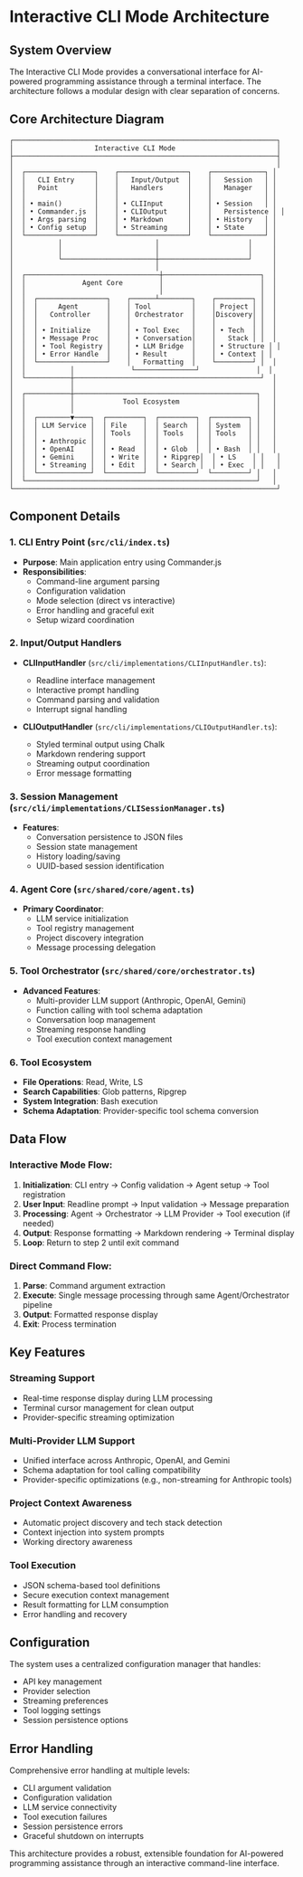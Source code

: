 # Interactive CLI Mode Architecture

## System Overview

The Interactive CLI Mode provides a conversational interface for AI-powered programming assistance through a terminal interface. The architecture follows a modular design with clear separation of concerns.

## Core Architecture Diagram

```
┌─────────────────────────────────────────────────────────────────┐
│                    Interactive CLI Mode                         │
├─────────────────────────────────────────────────────────────────┤
│                                                                 │
│  ┌─────────────────┐    ┌─────────────────┐    ┌─────────────┐ │
│  │   CLI Entry     │    │   Input/Output  │    │   Session   │ │
│  │   Point         │    │   Handlers      │    │   Manager   │ │
│  │                 │    │                 │    │             │ │
│  │ • main()        │    │ • CLIInput      │    │ • Session   │ │
│  │ • Commander.js  │    │ • CLIOutput     │    │   Persistence │ │
│  │ • Args parsing  │    │ • Markdown      │    │ • History   │ │
│  │ • Config setup  │    │ • Streaming     │    │ • State     │ │
│  └─────────────────┘    └─────────────────┘    └─────────────┘ │
│           │                       │                      │     │
│           │                       │                      │     │
│           └───────────────────────┼──────────────────────┘     │
│                                   │                            │
│  ┌─────────────────────────────────┼────────────────────────┐  │
│  │              Agent Core         │                        │  │
│  │                                 │                        │  │
│  │  ┌─────────────────┐    ┌──────┴────────┐    ┌─────────┐ │  │
│  │  │     Agent       │    │ Tool          │    │ Project │ │  │
│  │  │   Controller    │    │ Orchestrator  │    │Discovery│ │  │
│  │  │                 │    │               │    │         │ │  │
│  │  │ • Initialize    │    │ • Tool Exec   │    │ • Tech  │ │  │
│  │  │ • Message Proc  │    │ • Conversation│    │   Stack │ │  │
│  │  │ • Tool Registry │    │ • LLM Bridge  │    │ • Structure │ │
│  │  │ • Error Handle  │    │ • Result      │    │ • Context │ │
│  │  └─────────────────┘    │   Formatting  │    └─────────┘ │  │
│  │           │              └───────────────┘              │  │
│  └───────────┼──────────────────────────────────────────────┘  │
│              │                                                 │
│  ┌───────────┼─────────────────────────────────────────────┐   │
│  │           │            Tool Ecosystem                   │   │
│  │           │                                             │   │
│  │  ┌────────▼────┐  ┌─────────┐  ┌─────────┐  ┌─────────┐ │   │
│  │  │ LLM Service │  │ File    │  │ Search  │  │ System  │ │   │
│  │  │             │  │ Tools   │  │ Tools   │  │ Tools   │ │   │
│  │  │ • Anthropic │  │         │  │         │  │         │ │   │
│  │  │ • OpenAI    │  │ • Read  │  │ • Glob  │  │ • Bash  │ │   │
│  │  │ • Gemini    │  │ • Write │  │ • Ripgrep│  │ • LS    │ │   │
│  │  │ • Streaming │  │ • Edit  │  │ • Search │  │ • Exec  │ │   │
│  │  └─────────────┘  └─────────┘  └─────────┘  └─────────┘ │   │
│  └─────────────────────────────────────────────────────────┘   │
└─────────────────────────────────────────────────────────────────┘
```

## Component Details

### 1. CLI Entry Point (`src/cli/index.ts`)
- **Purpose**: Main application entry using Commander.js
- **Responsibilities**:
  - Command-line argument parsing
  - Configuration validation
  - Mode selection (direct vs interactive)
  - Error handling and graceful exit
  - Setup wizard coordination

### 2. Input/Output Handlers
- **CLIInputHandler** (`src/cli/implementations/CLIInputHandler.ts`):
  - Readline interface management
  - Interactive prompt handling
  - Command parsing and validation
  - Interrupt signal handling
  
- **CLIOutputHandler** (`src/cli/implementations/CLIOutputHandler.ts`):
  - Styled terminal output using Chalk
  - Markdown rendering support
  - Streaming output coordination
  - Error message formatting

### 3. Session Management (`src/cli/implementations/CLISessionManager.ts`)
- **Features**:
  - Conversation persistence to JSON files
  - Session state management
  - History loading/saving
  - UUID-based session identification

### 4. Agent Core (`src/shared/core/agent.ts`)
- **Primary Coordinator**:
  - LLM service initialization
  - Tool registry management
  - Project discovery integration
  - Message processing delegation

### 5. Tool Orchestrator (`src/shared/core/orchestrator.ts`)
- **Advanced Features**:
  - Multi-provider LLM support (Anthropic, OpenAI, Gemini)
  - Function calling with tool schema adaptation
  - Conversation loop management
  - Streaming response handling
  - Tool execution context management

### 6. Tool Ecosystem
- **File Operations**: Read, Write, LS
- **Search Capabilities**: Glob patterns, Ripgrep
- **System Integration**: Bash execution
- **Schema Adaptation**: Provider-specific tool schema conversion

## Data Flow

### Interactive Mode Flow:
1. **Initialization**: CLI entry → Config validation → Agent setup → Tool registration
2. **User Input**: Readline prompt → Input validation → Message preparation
3. **Processing**: Agent → Orchestrator → LLM Provider → Tool execution (if needed)
4. **Output**: Response formatting → Markdown rendering → Terminal display
5. **Loop**: Return to step 2 until exit command

### Direct Command Flow:
1. **Parse**: Command argument extraction
2. **Execute**: Single message processing through same Agent/Orchestrator pipeline
3. **Output**: Formatted response display
4. **Exit**: Process termination

## Key Features

### Streaming Support
- Real-time response display during LLM processing
- Terminal cursor management for clean output
- Provider-specific streaming optimization

### Multi-Provider LLM Support
- Unified interface across Anthropic, OpenAI, and Gemini
- Schema adaptation for tool calling compatibility
- Provider-specific optimizations (e.g., non-streaming for Anthropic tools)

### Project Context Awareness
- Automatic project discovery and tech stack detection
- Context injection into system prompts
- Working directory awareness

### Tool Execution
- JSON schema-based tool definitions
- Secure execution context management
- Result formatting for LLM consumption
- Error handling and recovery

## Configuration

The system uses a centralized configuration manager that handles:
- API key management
- Provider selection
- Streaming preferences
- Tool logging settings
- Session persistence options

## Error Handling

Comprehensive error handling at multiple levels:
- CLI argument validation
- Configuration validation
- LLM service connectivity
- Tool execution failures
- Session persistence errors
- Graceful shutdown on interrupts

This architecture provides a robust, extensible foundation for AI-powered programming assistance through an interactive command-line interface.